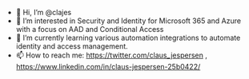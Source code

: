 - 👋 Hi, I’m @clajes
- 👀 I’m interested in Security and Identity for Microsoft 365 and Azure with a focus on AAD and Conditional Access
- 🌱 I’m currently learning various automation integrations to automate identity and access management.
- 📫 How to reach me: https://twitter.com/claus_jespersen , https://www.linkedin.com/in/claus-jespersen-25b0422/

<!---
clajes/clajes is a ✨ special ✨ repository because its `README.md` (this file) appears on your GitHub profile.
You can click the Preview link to take a look at your changes.
--->
